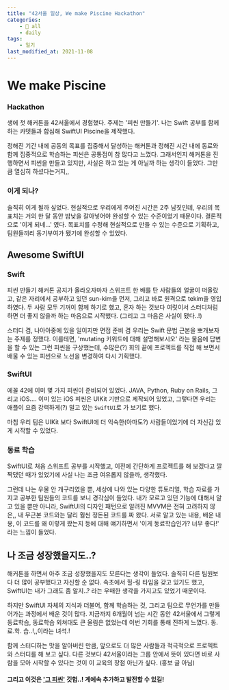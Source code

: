 ```yaml
---
title: "42서울 일상, We make Piscine Hackathon"
categories:
    - 📂 all
    - daily
tags:
    - 일기
last_modified_at: 2021-11-08
---
```




# We make Piscine

### Hackathon

생에 첫 해커톤을 42서울에서 경험했다. 주제는 '피씬 만들기'. 나는 Swift 공부를 함께 하는 카뎃들과 합심해 SwiftUI Piscine을 제작했다.

정해진 기간 내에 공동의 목표를 집중해서 달성하는 해커톤과 정해진 시간 내에 동료와 함께 집중적으로 학습하는 피씬은 공통점이 참 많다고 느꼈다. 그래서인지 해커톤을 진행하면서 피씬을 만들고 있지만, 사실은 하고 있는 게 아닐까 하는 생각이 들었다. 그만큼 열심히 하셨다는거지,,

### 이게 되나?

솔직히 이게 될까 싶었다. 현실적으로 우리에게 주어진 시간은 2주 남짓인데, 우리의 목표치는 거의 한 달 동안 밤낮을 갈아넣어야 완성할 수 있는 수준이었기 때문이다. 결론적으로 '이게 되네...' 였다. 목표치를 수정해 현실적으로 만들 수 있는 수준으로 기획하고, 팀원들끼리 동기부여가 됐기에 완성할 수 있었다.



## Awesome SwiftUI

### Swift

피씬 만들기 해커톤 공지가 올라오자마자 스위프트 한 배를 탄 사람들의 얼굴이 떠올랐고, 같은 자리에서 공부하고 있던 sun-kim을 먼저, 그리고 바로 원격으로 tekim을 영입하였다. 두 사람 모두 기꺼이 함께 하기로 했고, 혼자 하는 것보다 여럿이서 스터디처럼 하면 더 좋지 않을까 하는 마음으로 시작했다. (그리고 그 마음은 사실이 됐다..!)

스터디 겸, 나아아중에 있을 일이지만 면접 준비 겸 우리는 Swift 문법 근본을 뽀개보자는 주제를 정했다. 이를테면, 'mutating 키워드에 대해 설명해보시오' 라는 물음에 답변을 할 수 있는 그런 피씬을 구상했는데, 수많은(?) 회의 끝에 프로젝트를 직접 해 보면서 배울 수 있는 피씬으로 노선을 변경하여 다시 기획했다.

### SwiftUI

에꼴 42에 이미 몇 가지 피씬이 준비되어 있었다. JAVA, Python, Ruby on Rails, 그리고 iOS.... 이미 있는 iOS 피씬은 UIKit 기반으로 제작되어 있었고, 그렇다면 우리는 애플이 요즘 강력하게(?) 밀고 있는 `SwiftUI`로 가 보기로 했다.

마침 우리 팀은 UIKit 보다 SwiftUI에 더 익숙한(아마도?) 사람들이었기에 더 자신감 있게 시작할 수 있었다.

### 동료 학습

SwiftUI로 처음 스위프트 공부를 시작했고, 이전에 간단하게 프로젝트를 해 보겠다고 깔짝댔던 때가 있었기에 사실 나는 조금 여유롭지 않을까, 생각했다.

그런데 나는 우물 안 개구리였을 뿐, 세상에 나와 있는 다양한 튜토리얼, 학습 자료를 가지고 공부한 팀원들의 코드를 보니 경각심이 들었다. 내가 모르고 있던 기능에 대해서 알고 있을 뿐만 아니라, SwiftUI의 디자인 패턴으로 알려진 MVVM은 전혀 고려하지 않은,, 내 무근본 코드와는 달리 훨씬 정돈된 코드를 짜 왔다. 서로 알고 있는 내용, 배운 내용, 이 코드를 왜 이렇게 짰는지 등에 대해 얘기하면서 '이게 동료학습인가? 너무 좋다!' 라는 느낌이 들었다.



## 나 조금 성장했을지도..?

해커톤을 하면서 아주 조금 성장했을지도 모른다는 생각이 들었다. 솔직히 다른 팀원보다 더 많이 공부했다고 자신할 순 없다. 속초에서 힐-링 타임을 갖고 있기도 했고, SwiftUI는 내가 그래도 좀 알지..? 라는 우매한 생각을 가지고도 있었기 때문이다.

하지만 SwiftUI 자체의 지식과 더불어, 함께 학습하는 것, 그리고 팀으로 무언가를 만들어가는 과정에서 배운 것이 많다. 지금까지 6개월이 넘는 시간 동안 42서울에서 그렇게 동료학습, 동료학습 외쳐대도 큰 울림은 없었는데 이번 기회를 통해 진하게 느꼈다. 동. 료.학. 습..!,,이라는 녀석.!

함께 스터디하는 맛을 알아버린 만큼, 앞으로도 더 많은 사람들과 적극적으로 프로젝트와 스터디를 해 보고 싶다. 다른 것보다 42서울이라는 그룹 안에서 뜻이 있다면 바로 사람을 모아 시작할 수 있다는 것이 이 교육의 장점 아닌가 싶다. (홍보 글 아님)



#### 그리고 이것은 ['그 피씬'](https://github.com/2unbini/Awesome-SwiftUI) 깃헙..! 계에속 추가하고 발전할 수 있길!

